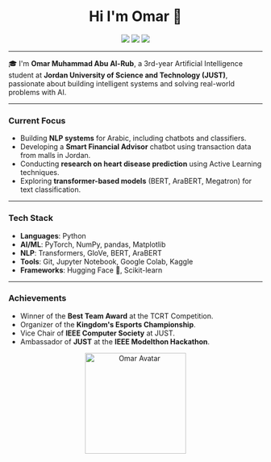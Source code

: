 <h1 align="center">Hi I'm Omar 👋</h1>

<p align="center">
  <a href="https://github.com/omarabualrub1"><img src="https://img.shields.io/badge/github-181717?style=for-the-badge&logo=github&logoColor=white"/></a>
  <a href="https://www.linkedin.com/in/omar-abualrub-6b6ab1308/"><img src="https://img.shields.io/badge/linkedin-0077B5?style=for-the-badge&logo=linkedin&logoColor=white"/></a>
  <a href="mailto:omabualrub22@cit.just.edu.jo"><img src="https://img.shields.io/badge/email-D14836?style=for-the-badge&logo=gmail&logoColor=white"/></a>
</p>



---

🎓 I'm **Omar Muhammad Abu Al-Rub**, a 3rd-year Artificial Intelligence student at **Jordan University of Science and Technology (JUST)**, passionate about building intelligent systems and solving real-world problems with AI.

---

###  Current Focus
-  Building **NLP systems** for Arabic, including chatbots and classifiers.
-  Developing a **Smart Financial Advisor** chatbot using transaction data from malls in Jordan.
-  Conducting **research on heart disease prediction** using Active Learning techniques.
-  Exploring **transformer-based models** (BERT, AraBERT, Megatron) for text classification.

---

###  Tech Stack
- **Languages**: Python
- **AI/ML**: PyTorch, NumPy, pandas, Matplotlib
- **NLP**: Transformers, GloVe, BERT, AraBERT
- **Tools**: Git, Jupyter Notebook, Google Colab, Kaggle
- **Frameworks**: Hugging Face 🤗, Scikit-learn 

---

###  Achievements
-  Winner of the **Best Team Award** at the TCRT Competition.
-  Organizer of the **Kingdom's Esports Championship**.
-  Vice Chair of **IEEE Computer Society** at JUST.
-   Ambassador of **JUST** at the **IEEE Modelthon Hackathon**.




<p align="center">
  <img src="/mnt/data/8eefabbf-dca8-46c6-bc46-ab9c969e0c80.png" alt="Omar Avatar" width="200"/>
</p>
